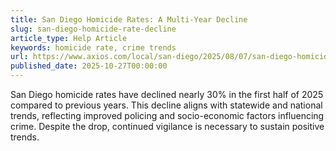 ```yaml
---
title: San Diego Homicide Rates: A Multi-Year Decline
slug: san-diego-homicide-rate-decline
article_type: Help Article
keywords: homicide rate, crime trends
url: https://www.axios.com/local/san-diego/2025/08/07/san-diego-homicides-decline-2025-trump
published_date: 2025-10-27T00:00:00
---
```


San Diego homicide rates have declined nearly 30% in the first half of 2025 compared to previous years. This decline aligns with statewide and national trends, reflecting improved policing and socio-economic factors influencing crime. Despite the drop, continued vigilance is necessary to sustain positive trends.